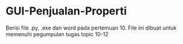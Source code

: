 # GUI-Penjualan-Properti
Berisi file .py, .exe dan word pada pertemuan 10. File ini dibuat untuk memenuhi pegumpulan tugas topic 10-12
